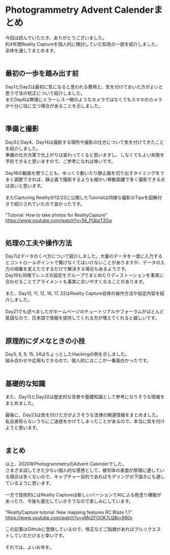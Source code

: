 # Photogrammetry Advent Calenderまとめ
今回は読んでいただき、ありがとうございました。<br>
約4年間Reality Captureを個人的に検討していた知見の一部を紹介しました。<br>
全体を通してまとめます。<br>
<br>
## 最初の一歩を踏み出す前
Day1とDay2は最初に気になると思われる費用と、気を付けておいた方がよいと思う寸法の校正について紹介しました。<br>
またDay6は無理にミラーレス一眼のようなカメラではなくてもスマホのカメラが十分に役に立つ場合があることを示しました。<br>
<br>
## 準備と撮影
Day3とDay4、Day14は撮影する場所や撮影の仕方について気を付けてきたことを紹介しました。<br>
準備の仕方次第で仕上がりは変わってくると思いますし、しなくてもよい失敗を予防できると思いますので、ご参考になれば幸いです。<br>
<br>
Day18の動画を使うことも、ゆっくり動いたり静止画を切り出すタイミングをうまく調整できれば、静止画で撮影するよりも細かい移動距離で多く撮影できる点は良いと思います。<br>
<br>
またCapturing Realityが12/22に公開したTutorialは同様な撮影のTipsを図解付きで紹介されていたので良かったです。<br><br>
"Tutorial: How to take photos for RealityCapture"<br>
https://www.youtube.com/watch?v=56_PQbzT2Gg
<br><br>
## 処理の工夫や操作方法
Day7はデータのくべ方について紹介しました。大量のデータを一度に入力するとコントロールポイントで繋げなくてはいけないことがありますが、データの入力の順番を変えたりするだけで解決する場合もあるようです。<br>
Day19も同様でレンズの設定をグループでまとめたりディストーションを事実に合わせることでアライメントも事実に合いやすくなることがあります。<br><br>
また、Day10, 11, 12, 16, 17, 22はReality Capture自体の操作方法や設定内容を紹介しました。<br><br>
Day21でも述べましたがホームページのチュートリアルやフォーラムがほとんど英語なので、日本語で情報を提供してくれる方が増えてくれると嬉しいです。<br>
<br>
## 原理的にダメなときの小技
Day5, 8, 9, 15, 24はちょっとしたHackingの例を示しました。<br>
組み合わせや応用もできるので、個人的にはここが一番面白かったです。<br>
<br>
## 基礎的な知識
また、Day13とDay20は歴史的な背景や基礎知識として参考になりそうな情報をまとめました。<br><br>
最後に、Day23は気を付けた方がよさそうな法律の関連情報をまとめました。<br>
私自身知らないうちにご迷惑をかけてしまったことがあるので、本当に気を付けようと思います。<br>
<br>
## まとめ
以上、2020年PhotogrammetryのAdvent Calenderでした。<br>
さまざま試してきた少ない個人的な感想として、被写体の表面が原理に適している場合は多くないので、キャプチャー目的であればモデリングの下描きにも適しているように思います。<br>
<br>
一方で技術的にはReality Captureは新しいバーションでAIによる色塗り機能があったり、今後も進化していきそうなので楽しみにしています。<br><br>
"RealityCapture tutorial: New mapping features RC Blaze 1.1"<br>
https://www.youtube.com/watch?v=oMnZFOOK7LQ&t=980s
<br><br>
この記事はGithubに登録しているので、修正などご指摘があればプルリクエストしていただけると幸いです。<br>
<br>
それでは、よいお年を。<br>
